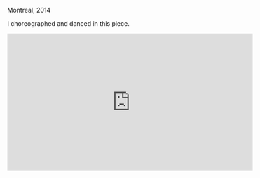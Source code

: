 Montreal, 2014

I choreographed and danced in this piece.

<iframe width="560" height="315" src="https://www.youtube.com/embed/QZ9hhQ_UaTU" frameborder="0" allowfullscreen></iframe>
